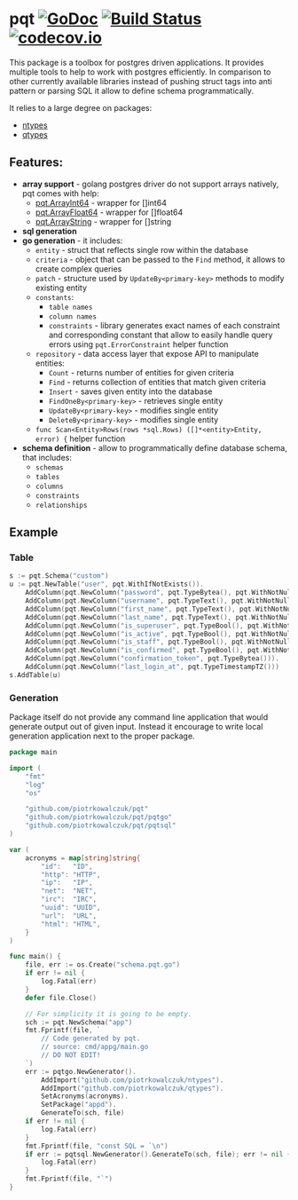# pqt [![GoDoc](https://godoc.org/github.com/piotrkowalczuk/pqt?status.svg)](http://godoc.org/github.com/piotrkowalczuk/pqt)&nbsp;[![Build Status](https://travis-ci.org/piotrkowalczuk/pqt.svg)](https://travis-ci.org/piotrkowalczuk/pqt)&nbsp;[![codecov.io](https://codecov.io/github/piotrkowalczuk/pqt/coverage.svg?branch=master)](https://codecov.io/github/piotrkowalczuk/pqt?branch=master)
This package is a toolbox for postgres driven applications.
It provides multiple tools to help to work with postgres efficiently.
In comparison to other currently available libraries instead of pushing struct tags into anti pattern or parsing SQL it allow to define schema programmatically.

It relies to a large degree on packages:

* [ntypes](http://github.com/piotrkowalczuk/ntypes)
* [qtypes](http://github.com/piotrkowalczuk/qtypes)

## Features:

- __array support__ - golang postgres driver do not support arrays natively, pqt comes with help:
	- [pqt.ArrayInt64](https://godoc.org/github.com/piotrkowalczuk/pqt#ArrayInt64) - wrapper for []int64
	- [pqt.ArrayFloat64](https://godoc.org/github.com/piotrkowalczuk/pqt#ArrayFloat64) - wrapper for []float64
	- [pqt.ArrayString](https://godoc.org/github.com/piotrkowalczuk/pqt#ArrayString) - wrapper for []string
- __sql generation__
- __go generation__ - it includes:
	- `entity` - struct that reflects single row within the database
	- `criteria` - object that can be passed to the `Find` method, it allows to create complex queries
	- `patch` - structure used by `UpdateBy<primary-key>` methods to modify existing entity
	- `constants`:
		- `table names`
		- `column names`
		- `constraints` - library generates exact names of each constraint and corresponding constant that allow to easily handle query errors using `pqt.ErrorConstraint` helper function
	- `repository` - data access layer that expose API to manipulate entities:
		- `Count` - returns number of entities for given criteria
		- `Find` - returns collection of entities that match given criteria
		- `Insert` - saves given entity into the database
		- `FindOneBy<primary-key>` - retrieves single entity
		- `UpdateBy<primary-key>` - modifies single entity
		- `DeleteBy<primary-key>` - modifies single entity
	- `func Scan<Entity>Rows(rows *sql.Rows) ([]*<entity>Entity, error) {` helper function
- __schema definition__ - allow to programmatically define database schema, that includes:
	- `schemas`
	- `tables`
	- `columns`
	- `constraints`
	- `relationships`


## Example

### Table
```go
s := pqt.Schema("custom")
u := pqt.NewTable("user", pqt.WithIfNotExists()).
	AddColumn(pqt.NewColumn("password", pqt.TypeBytea(), pqt.WithNotNull())).
	AddColumn(pqt.NewColumn("username", pqt.TypeText(), pqt.WithNotNull(), pqt.WithUnique())).
	AddColumn(pqt.NewColumn("first_name", pqt.TypeText(), pqt.WithNotNull())).
	AddColumn(pqt.NewColumn("last_name", pqt.TypeText(), pqt.WithNotNull())).
	AddColumn(pqt.NewColumn("is_superuser", pqt.TypeBool(), pqt.WithNotNull(), pqt.WithDefault("FALSE"))).
	AddColumn(pqt.NewColumn("is_active", pqt.TypeBool(), pqt.WithNotNull(), pqt.WithDefault("FALSE"))).
	AddColumn(pqt.NewColumn("is_staff", pqt.TypeBool(), pqt.WithNotNull(), pqt.WithDefault("FALSE"))).
	AddColumn(pqt.NewColumn("is_confirmed", pqt.TypeBool(), pqt.WithNotNull(), pqt.WithDefault("FALSE"))).
	AddColumn(pqt.NewColumn("confirmation_token", pqt.TypeBytea())).
	AddColumn(pqt.NewColumn("last_login_at", pqt.TypeTimestampTZ()))
s.AddTable(u)
```

### Generation
Package itself do not provide any command line application that would generate output out of given input.
Instead it encourage to write local generation application next to the proper package.

```go
package main

import (
	"fmt"
	"log"
	"os"

	"github.com/piotrkowalczuk/pqt"
	"github.com/piotrkowalczuk/pqt/pqtgo"
	"github.com/piotrkowalczuk/pqt/pqtsql"
)

var (
	acronyms = map[string]string{
		"id":   "ID",
		"http": "HTTP",
		"ip":   "IP",
		"net":  "NET",
		"irc":  "IRC",
		"uuid": "UUID",
		"url":  "URL",
		"html": "HTML",
	}
)

func main() {
	file, err := os.Create("schema.pqt.go")
	if err != nil {
		log.Fatal(err)
	}
	defer file.Close()

	// For simplicity it is going to be empty.
	sch := pqt.NewSchema("app")
	fmt.Fprintf(file, `
		// Code generated by pqt.
		// source: cmd/appg/main.go
		// DO NOT EDIT!
	`)
	err := pqtgo.NewGenerator().
		AddImport("github.com/piotrkowalczuk/ntypes").
		AddImport("github.com/piotrkowalczuk/qtypes").
		SetAcronyms(acronyms).
		SetPackage("appd").
		GenerateTo(sch, file)
	if err != nil {
		log.Fatal(err)
	}
	fmt.Fprintf(file, "const SQL = `\n")
	if err := pqtsql.NewGenerator().GenerateTo(sch, file); err != nil {
		log.Fatal(err)
	}
	fmt.Fprintf(file, "`")
}

```

